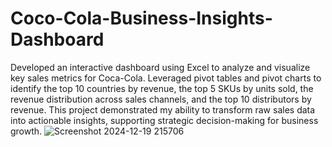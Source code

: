 # Coco-Cola-Business-Insights-Dashboard
Developed an interactive dashboard using Excel to analyze and visualize key sales metrics for Coca-Cola. Leveraged pivot tables and pivot charts to identify the top 10 countries by revenue, the top 5 SKUs by units sold, the revenue distribution across sales channels, and the top 10 distributors by revenue. This project demonstrated my ability to transform raw sales data into actionable insights, supporting strategic decision-making for business growth.
![Screenshot 2024-12-19 215706](https://github.com/user-attachments/assets/2f1f3f0e-3d3b-42e9-abe0-66efb969f037)
